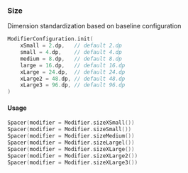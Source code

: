 ### Size

Dimension standardization based on baseline configuration

```kotlin
ModifierConfiguration.init(
    xSmall = 2.dp,   // default 2.dp
    small = 4.dp,    // default 4.dp
    medium = 8.dp,   // default 8.dp
    large = 16.dp,   // default 16.dp
    xLarge = 24.dp,  // default 24.dp
    xLarge2 = 48.dp, // default 48.dp
    xLarge3 = 96.dp, // default 96.dp
)
```

#### Usage
```kotlin
Spacer(modifier = Modifier.sizeXSmall())
Spacer(modifier = Modifier.sizeSmall())
Spacer(modifier = Modifier.sizeMedium())
Spacer(modifier = Modifier.sizeLargel())
Spacer(modifier = Modifier.sizeXLarge())
Spacer(modifier = Modifier.sizeXLarge2())
Spacer(modifier = Modifier.sizeXLarge3())
```